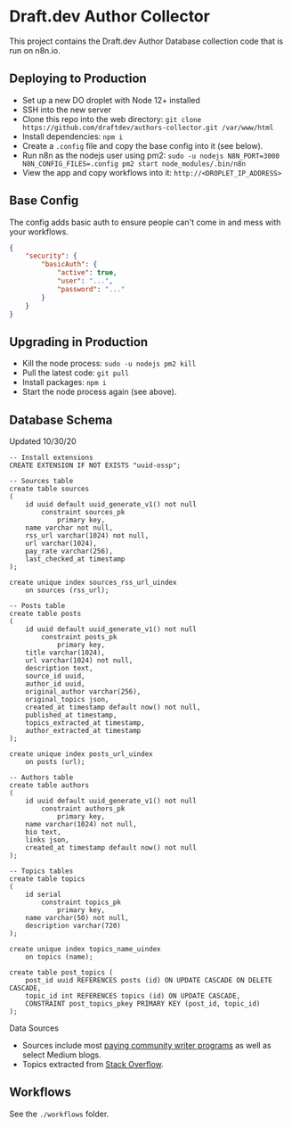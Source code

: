 # Draft.dev Author Collector

This project contains the Draft.dev Author Database collection code that is run on n8n.io.

## Deploying to Production
- Set up a new DO droplet with Node 12+ installed
- SSH into the new server
- Clone this repo into the web directory: `git clone https://github.com/draftdev/authors-collector.git /var/www/html` 
- Install dependencies: `npm i`
- Create a `.config` file and copy the base config into it (see below).
- Run n8n as the nodejs user using pm2: `sudo -u nodejs N8N_PORT=3000 N8N_CONFIG_FILES=.config pm2 start node_modules/.bin/n8n`
- View the app and copy workflows into it: `http://<DROPLET_IP_ADDRESS>`

## Base Config

The config adds basic auth to ensure people can't come in and mess with your workflows.

```json
{
	"security": {
		"basicAuth": {
			"active": true,
			"user": "...",
			"password": "..."
		}
	}
}
```

## Upgrading in Production

- Kill the node process: `sudo -u nodejs pm2 kill`
- Pull the latest code: `git pull`
- Install packages: `npm i`
- Start the node process again (see above).

## Database Schema

Updated 10/30/20

```postgresql
-- Install extensions
CREATE EXTENSION IF NOT EXISTS "uuid-ossp";

-- Sources table
create table sources
(
    id uuid default uuid_generate_v1() not null
        constraint sources_pk
            primary key,
    name varchar not null,
    rss_url varchar(1024) not null,
    url varchar(1024),
    pay_rate varchar(256),
    last_checked_at timestamp
);

create unique index sources_rss_url_uindex
    on sources (rss_url);

-- Posts table
create table posts
(
    id uuid default uuid_generate_v1() not null
        constraint posts_pk
            primary key,
    title varchar(1024),
    url varchar(1024) not null,
    description text,
    source_id uuid,
    author_id uuid,
    original_author varchar(256),
    original_topics json,
    created_at timestamp default now() not null,
    published_at timestamp,
    topics_extracted_at timestamp,
    author_extracted_at timestamp
);

create unique index posts_url_uindex
    on posts (url);

-- Authors table
create table authors
(
    id uuid default uuid_generate_v1() not null
        constraint authors_pk
            primary key,
    name varchar(1024) not null,
    bio text,
    links json,
    created_at timestamp default now() not null
);

-- Topics tables
create table topics
(
    id serial
        constraint topics_pk
            primary key,
    name varchar(50) not null,
    description varchar(720)
);

create unique index topics_name_uindex
	on topics (name);

create table post_topics (
    post_id uuid REFERENCES posts (id) ON UPDATE CASCADE ON DELETE CASCADE,
    topic_id int REFERENCES topics (id) ON UPDATE CASCADE,
    CONSTRAINT post_topics_pkey PRIMARY KEY (post_id, topic_id)
);
```

Data Sources

- Sources include most [paying community writer programs](https://github.com/malgamves/CommunityWriterPrograms) as well as select Medium blogs.
- Topics extracted from [Stack Overflow](https://data.stackexchange.com/stackoverflow/query/1318327/get-all-tags-used-at-least-1000-times).

## Workflows

See the `./workflows` folder.
